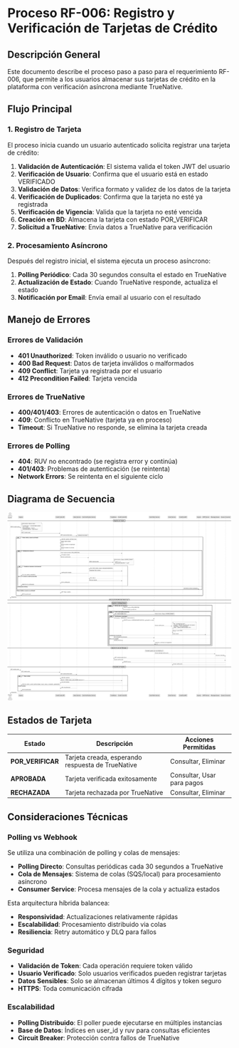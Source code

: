 # Proceso RF-006: Registro y Verificación de Tarjetas de Crédito

## Descripción General

Este documento describe el proceso paso a paso para el requerimiento RF-006, que permite a los usuarios almacenar sus tarjetas de crédito en la plataforma con verificación asíncrona mediante TrueNative.

## Flujo Principal

### 1. Registro de Tarjeta

El proceso inicia cuando un usuario autenticado solicita registrar una tarjeta de crédito:

1. **Validación de Autenticación**: El sistema valida el token JWT del usuario
2. **Verificación de Usuario**: Confirma que el usuario está en estado VERIFICADO
3. **Validación de Datos**: Verifica formato y validez de los datos de la tarjeta
4. **Verificación de Duplicados**: Confirma que la tarjeta no esté ya registrada
5. **Verificación de Vigencia**: Valida que la tarjeta no esté vencida
6. **Creación en BD**: Almacena la tarjeta con estado POR_VERIFICAR
7. **Solicitud a TrueNative**: Envía datos a TrueNative para verificación

### 2. Procesamiento Asíncrono

Después del registro inicial, el sistema ejecuta un proceso asíncrono:

1. **Polling Periódico**: Cada 30 segundos consulta el estado en TrueNative
2. **Actualización de Estado**: Cuando TrueNative responde, actualiza el estado
3. **Notificación por Email**: Envía email al usuario con el resultado

## Manejo de Errores

### Errores de Validación

- **401 Unauthorized**: Token inválido o usuario no verificado
- **400 Bad Request**: Datos de tarjeta inválidos o malformados
- **409 Conflict**: Tarjeta ya registrada por el usuario
- **412 Precondition Failed**: Tarjeta vencida

### Errores de TrueNative

- **400/401/403**: Errores de autenticación o datos en TrueNative
- **409**: Conflicto en TrueNative (tarjeta ya en proceso)
- **Timeout**: Si TrueNative no responde, se elimina la tarjeta creada

### Errores de Polling

- **404**: RUV no encontrado (se registra error y continúa)
- **401/403**: Problemas de autenticación (se reintenta)
- **Network Errors**: Se reintenta en el siguiente ciclo

## Diagrama de Secuencia

![Diagrama de Secuencia RF-006](diagrams/seq_rf006.png)

## Estados de Tarjeta

| Estado | Descripción | Acciones Permitidas |
|--------|-------------|-------------------|
| **POR_VERIFICAR** | Tarjeta creada, esperando respuesta de TrueNative | Consultar, Eliminar |
| **APROBADA** | Tarjeta verificada exitosamente | Consultar, Usar para pagos |
| **RECHAZADA** | Tarjeta rechazada por TrueNative | Consultar, Eliminar |

## Consideraciones Técnicas

### Polling vs Webhook

Se utiliza una combinación de polling y colas de mensajes:

- **Polling Directo**: Consultas periódicas cada 30 segundos a TrueNative
- **Cola de Mensajes**: Sistema de colas (SQS/local) para procesamiento asíncrono
- **Consumer Service**: Procesa mensajes de la cola y actualiza estados

Esta arquitectura híbrida balancea:

- **Responsividad**: Actualizaciones relativamente rápidas
- **Escalabilidad**: Procesamiento distribuido via colas
- **Resiliencia**: Retry automático y DLQ para fallos

### Seguridad

- **Validación de Token**: Cada operación requiere token válido
- **Usuario Verificado**: Solo usuarios verificados pueden registrar tarjetas
- **Datos Sensibles**: Solo se almacenan últimos 4 dígitos y token seguro
- **HTTPS**: Toda comunicación cifrada

### Escalabilidad

- **Polling Distribuido**: El poller puede ejecutarse en múltiples instancias
- **Base de Datos**: Índices en user_id y ruv para consultas eficientes
- **Circuit Breaker**: Protección contra fallos de TrueNative